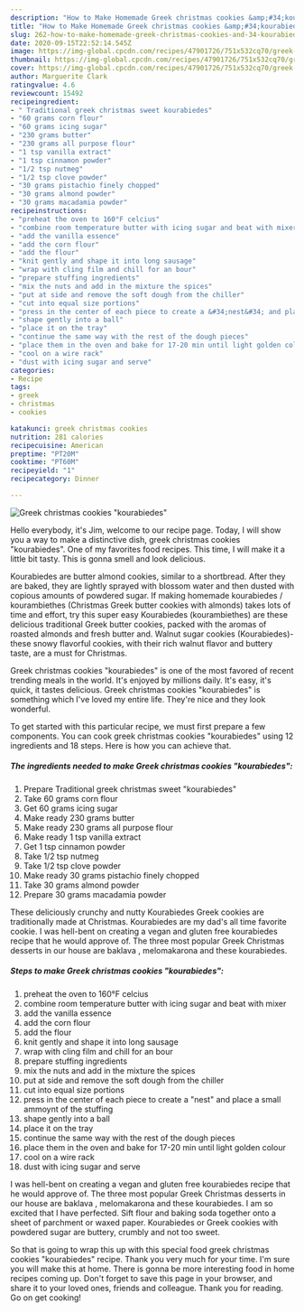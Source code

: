 ```yaml
---
description: "How to Make Homemade Greek christmas cookies &amp;#34;kourabiedes&amp;#34;"
title: "How to Make Homemade Greek christmas cookies &amp;#34;kourabiedes&amp;#34;"
slug: 262-how-to-make-homemade-greek-christmas-cookies-and-34-kourabiedes-and-34
date: 2020-09-15T22:52:14.545Z
image: https://img-global.cpcdn.com/recipes/47901726/751x532cq70/greek-christmas-cookies-kourabiedes-recipe-main-photo.jpg
thumbnail: https://img-global.cpcdn.com/recipes/47901726/751x532cq70/greek-christmas-cookies-kourabiedes-recipe-main-photo.jpg
cover: https://img-global.cpcdn.com/recipes/47901726/751x532cq70/greek-christmas-cookies-kourabiedes-recipe-main-photo.jpg
author: Marguerite Clark
ratingvalue: 4.6
reviewcount: 15492
recipeingredient:
- " Traditional greek christmas sweet kourabiedes"
- "60 grams corn flour"
- "60 grams icing sugar"
- "230 grams butter"
- "230 grams all purpose flour"
- "1 tsp vanilla extract"
- "1 tsp cinnamon powder"
- "1/2 tsp nutmeg"
- "1/2 tsp clove powder"
- "30 grams pistachio finely chopped"
- "30 grams almond powder"
- "30 grams macadamia powder"
recipeinstructions:
- "preheat the oven to 160°F celcius"
- "combine room temperature butter with icing sugar and beat with mixer"
- "add the vanilla essence"
- "add the corn flour"
- "add the flour"
- "knit gently and shape it into long sausage"
- "wrap with cling film and chill for an bour"
- "prepare stuffing ingredients"
- "mix the nuts and add in the mixture the spices"
- "put at side and remove the soft dough from the chiller"
- "cut into equal size portions"
- "press in the center of each piece to create a &#34;nest&#34; and place a small ammoynt of the stuffing"
- "shape gently into a ball"
- "place it on the tray"
- "continue the same way with the rest of the dough pieces"
- "place them in the oven and bake for 17-20 min until light golden colour"
- "cool on a wire rack"
- "dust with icing sugar and serve"
categories:
- Recipe
tags:
- greek
- christmas
- cookies

katakunci: greek christmas cookies 
nutrition: 281 calories
recipecuisine: American
preptime: "PT20M"
cooktime: "PT60M"
recipeyield: "1"
recipecategory: Dinner

---
```



![Greek christmas cookies &#34;kourabiedes&#34;](https://img-global.cpcdn.com/recipes/47901726/751x532cq70/greek-christmas-cookies-kourabiedes-recipe-main-photo.jpg)

Hello everybody, it's Jim, welcome to our recipe page. Today, I will show you a way to make a distinctive dish, greek christmas cookies &#34;kourabiedes&#34;. One of my favorites food recipes. This time, I will make it a little bit tasty. This is gonna smell and look delicious.

Kourabiedes are butter almond cookies, similar to a shortbread. After they are baked, they are lightly sprayed with blossom water and then dusted with copious amounts of powdered sugar. If making homemade kourabiedes / kourambiethes (Christmas Greek butter cookies with almonds) takes lots of time and effort, try this super easy Kourabiedes (kourambiethes) are these delicious traditional Greek butter cookies, packed with the aromas of roasted almonds and fresh butter and. Walnut sugar cookies (Kourabiedes)- these snowy flavorful cookies, with their rich walnut flavor and buttery taste, are a must for Christmas.

Greek christmas cookies &#34;kourabiedes&#34; is one of the most favored of recent trending meals in the world. It's enjoyed by millions daily. It's easy, it's quick, it tastes delicious. Greek christmas cookies &#34;kourabiedes&#34; is something which I've loved my entire life. They're nice and they look wonderful.


To get started with this particular recipe, we must first prepare a few components. You can cook greek christmas cookies &#34;kourabiedes&#34; using 12 ingredients and 18 steps. Here is how you can achieve that.

<!--inarticleads1-->

##### The ingredients needed to make Greek christmas cookies &#34;kourabiedes&#34;:

1. Prepare  Traditional greek christmas sweet &#34;kourabiedes&#34;
1. Take 60 grams corn flour
1. Get 60 grams icing sugar
1. Make ready 230 grams butter
1. Make ready 230 grams all purpose flour
1. Make ready 1 tsp vanilla extract
1. Get 1 tsp cinnamon powder
1. Take 1/2 tsp nutmeg
1. Take 1/2 tsp clove powder
1. Make ready 30 grams pistachio finely chopped
1. Take 30 grams almond powder
1. Prepare 30 grams macadamia powder


These deliciously crunchy and nutty Kourabiedes Greek cookies are traditionally made at Christmas. Kourabiedes are my dad&#39;s all time favorite cookie. I was hell-bent on creating a vegan and gluten free kourabiedes recipe that he would approve of. The three most popular Greek Christmas desserts in our house are baklava , melomakarona and these kourabiedes. 

<!--inarticleads2-->

##### Steps to make Greek christmas cookies &#34;kourabiedes&#34;:

1. preheat the oven to 160°F celcius
1. combine room temperature butter with icing sugar and beat with mixer
1. add the vanilla essence
1. add the corn flour
1. add the flour
1. knit gently and shape it into long sausage
1. wrap with cling film and chill for an bour
1. prepare stuffing ingredients
1. mix the nuts and add in the mixture the spices
1. put at side and remove the soft dough from the chiller
1. cut into equal size portions
1. press in the center of each piece to create a &#34;nest&#34; and place a small ammoynt of the stuffing
1. shape gently into a ball
1. place it on the tray
1. continue the same way with the rest of the dough pieces
1. place them in the oven and bake for 17-20 min until light golden colour
1. cool on a wire rack
1. dust with icing sugar and serve


I was hell-bent on creating a vegan and gluten free kourabiedes recipe that he would approve of. The three most popular Greek Christmas desserts in our house are baklava , melomakarona and these kourabiedes. I am so excited that I have perfected. Sift flour and baking soda together onto a sheet of parchment or waxed paper. Kourabiedes or Greek cookies with powdered sugar are buttery, crumbly and not too sweet. 

So that is going to wrap this up with this special food greek christmas cookies &#34;kourabiedes&#34; recipe. Thank you very much for your time. I'm sure you will make this at home. There is gonna be more interesting food in home recipes coming up. Don't forget to save this page in your browser, and share it to your loved ones, friends and colleague. Thank you for reading. Go on get cooking!
